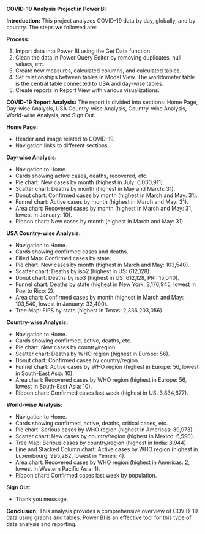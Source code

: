 
**COVID-19 Analysis Project in Power BI**

**Introduction:**
This project analyzes COVID-19 data by day, globally, and by country. The steps we followed are:

**Process:**
1. Import data into Power BI using the Get Data function.
2. Clean the data in Power Query Editor by removing duplicates, null values, etc.
3. Create new measures, calculated columns, and calculated tables.
4. Set relationships between tables in Model View. The worldometer table is the central table connected to USA and day-wise tables.
5. Create reports in Report View with various visualizations.

**COVID-19 Report Analysis:**
The report is divided into sections: Home Page, Day-wise Analysis, USA Country-wise Analysis, Country-wise Analysis, World-wise Analysis, and Sign Out.

**Home Page:**
- Header and image related to COVID-19.
- Navigation links to different sections.

**Day-wise Analysis:**
- Navigation to Home.
- Cards showing active cases, deaths, recovered, etc.
- Pie chart: New cases by month (highest in July: 6,030,911).
- Scatter chart: Deaths by month (highest in May and March: 31).
- Donut chart: Confirmed cases by month (highest in March and May: 31).
- Funnel chart: Active cases by month (highest in March and May: 31).
- Area chart: Recovered cases by month (highest in March and May: 31, lowest in January: 10).
- Ribbon chart: New cases by month (highest in March and May: 31).

**USA Country-wise Analysis:**
- Navigation to Home.
- Cards showing confirmed cases and deaths.
- Filled Map: Confirmed cases by state.
- Pie chart: New cases by month (highest in March and May: 103,540).
- Scatter chart: Deaths by iso2 (highest in US: 612,128).
- Donut chart: Deaths by iso3 (highest in US: 612,128, PRI: 15,040).
- Funnel chart: Deaths by state (highest in New York: 3,176,945, lowest in Puerto Rico: 2).
- Area chart: Confirmed cases by month (highest in March and May: 103,540, lowest in January: 33,400).
- Tree Map: FIPS by state (highest in Texas: 2,336,203,056).

**Country-wise Analysis:**
- Navigation to Home.
- Cards showing confirmed, active, deaths, etc.
- Pie chart: New cases by country/region.
- Scatter chart: Deaths by WHO region (highest in Europe: 56).
- Donut chart: Confirmed cases by country/region.
- Funnel chart: Active cases by WHO region (highest in Europe: 56, lowest in South-East Asia: 10).
- Area chart: Recovered cases by WHO region (highest in Europe: 56, lowest in South-East Asia: 10).
- Ribbon chart: Confirmed cases last week (highest in US: 3,834,677).

**World-wise Analysis:**
- Navigation to Home.
- Cards showing confirmed, active, deaths, critical cases, etc.
- Pie chart: Serious cases by WHO region (highest in Americas: 39,973).
- Scatter chart: New cases by country/region (highest in Mexico: 6,590).
- Tree Map: Serious cases by country/region (highest in India: 8,944).
- Line and Stacked Column chart: Active cases by WHO region (highest in Luxembourg: 995,282, lowest in Yemen: 4).
- Area chart: Recovered cases by WHO region (highest in Americas: 2, lowest in Western Pacific Asia: 1).
- Ribbon chart: Confirmed cases last week by population.

**Sign Out:**
- Thank you message.

**Conclusion:**
This analysis provides a comprehensive overview of COVID-19 data using graphs and tables. Power BI is an effective tool for this type of data analysis and reporting.
